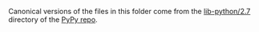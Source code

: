 Canonical versions of the files in this folder come from the
[lib-python/2.7](https://bitbucket.org/pypy/pypy/src/23fd2966aada422b331d7d752fc383178deffb27/lib-python/2.7/?at=default)
directory of the [PyPy repo](https://bitbucket.org/pypy/pypy).
